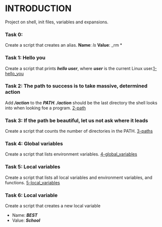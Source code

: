 # INTRODUCTION
Project on shell, init files, variables and expansions.

### Task 0: <o>
Create a script that creates an alias.
**Name**: _ls_
**Value**: _rm *

### Task 1: Hello you
Create a script that prints  ***hello user***, where ***user*** is the current Linux user.[1-hello_you](./1-hello_you)

### Task 2: The path to success is to take massive, determined action
Add ***/action*** to the ***PATH***. ***/action*** should be the last directory the shell looks into when looking foe a program. [2-path](./2-path)

### Task 3: If the path be beautiful, let us not ask where it leads
Create a script that counts the number of directories in the PATH. [3-paths](./3-paths)

### Task 4: Global variables
Create a script that lists environment variables. [4-global_variables](./4-global_variables)

### Task 5: Local variables
Create a script that lists all local variables and environment variables, and functions. [5-local_variables](./5-local_variables)

### Task 6: Local variable
Create a script that creates a new local variable
- Name: ***BEST***
- Value: ***School*** 
